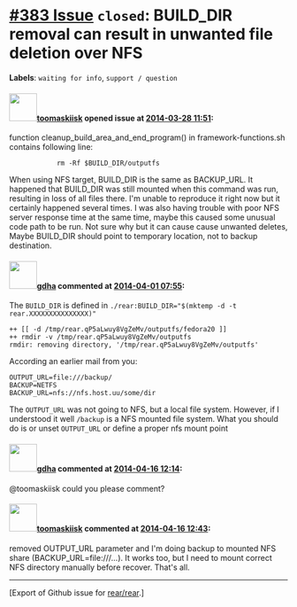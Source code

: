 [\#383 Issue](https://github.com/rear/rear/issues/383) `closed`: BUILD\_DIR removal can result in unwanted file deletion over NFS
=================================================================================================================================

**Labels**: `waiting for info`, `support / question`

#### <img src="https://avatars.githubusercontent.com/u/7091168?v=4" width="50">[toomaskiisk](https://github.com/toomaskiisk) opened issue at [2014-03-28 11:51](https://github.com/rear/rear/issues/383):

function cleanup\_build\_area\_and\_end\_program() in
framework-functions.sh contains following line:

                rm -Rf $BUILD_DIR/outputfs

When using NFS target, BUILD\_DIR is the same as BACKUP\_URL. It
happened that BUILD\_DIR was still mounted when this command was run,
resulting in loss of all files there. I'm unable to reproduce it right
now but it certainly happened several times. I was also having trouble
with poor NFS server response time at the same time, maybe this caused
some unusual code path to be run. Not sure why but it can cause cause
unwanted deletes, Maybe BUILD\_DIR should point to temporary location,
not to backup destination.

#### <img src="https://avatars.githubusercontent.com/u/888633?u=cdaeb31efcc0048d3619651aa18dd4b76e636b21&v=4" width="50">[gdha](https://github.com/gdha) commented at [2014-04-01 07:55](https://github.com/rear/rear/issues/383#issuecomment-39179297):

The `BUILD_DIR` is defined in
`./rear:BUILD_DIR="$(mktemp -d -t rear.XXXXXXXXXXXXXXX)"`

    ++ [[ -d /tmp/rear.qP5aLwuy8VgZeMv/outputfs/fedora20 ]]
    ++ rmdir -v /tmp/rear.qP5aLwuy8VgZeMv/outputfs
    rmdir: removing directory, '/tmp/rear.qP5aLwuy8VgZeMv/outputfs'

According an earlier mail from you:

    OUTPUT_URL=file:///backup/
    BACKUP=NETFS
    BACKUP_URL=nfs://nfs.host.uu/some/dir

The `OUTPUT_URL` was not going to NFS, but a local file system. However,
if I understood it well `/backup` is a NFS mounted file system. What you
should do is or unset `OUTPUT_URL` or define a proper nfs mount point

#### <img src="https://avatars.githubusercontent.com/u/888633?u=cdaeb31efcc0048d3619651aa18dd4b76e636b21&v=4" width="50">[gdha](https://github.com/gdha) commented at [2014-04-16 12:14](https://github.com/rear/rear/issues/383#issuecomment-40591569):

@toomaskiisk could you please comment?

#### <img src="https://avatars.githubusercontent.com/u/7091168?v=4" width="50">[toomaskiisk](https://github.com/toomaskiisk) commented at [2014-04-16 12:43](https://github.com/rear/rear/issues/383#issuecomment-40593863):

removed OUTPUT\_URL parameter and I'm doing backup to mounted NFS share
(BACKUP\_URL=file:///...). It works too, but I need to mount correct NFS
directory manually before recover. That's all.

------------------------------------------------------------------------

\[Export of Github issue for
[rear/rear](https://github.com/rear/rear).\]
